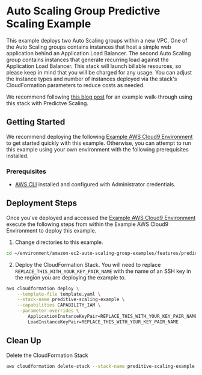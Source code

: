 # Auto Scaling Group Predictive Scaling Example

This example deploys two Auto Scaling groups within a new VPC. One of the Auto Scaling groups contains instances that host a simple web application behind an Application Load Balancer. The second Auto Scaling group contains instances that generate recurring load against the Application Load Balancer. This stack will launch billable resources, so please keep in mind that you will be charged for any usage. You can adjust the instance types and number of instances deployed via the stack's CloudFormation parameters to reduce costs as needed.

We recommend following [this blog post](https://aws.amazon.com/blogs/compute/introducing-native-support-for-predictive-scaling-with-amazon-ec2-auto-scaling/) for an example walk-through using this stack with Predictve Scaling.

## Getting Started

We recommend deploying the following [Example AWS Cloud9 Environment](/environment/README.md) to get started quickly with this example. Otherwise, you can attempt to run this example using your own environment with the following prerequisites installed.

### Prerequisites

* [AWS CLI](https://docs.aws.amazon.com/cli/latest/userguide/cli-chap-install.html) installed and configured with Administrator credentials.

## Deployment Steps

Once you've deployed and accessed the [Example AWS Cloud9 Environment](/environment/README.md) execute the following steps from within the Example AWS Cloud9 Environment to deploy this example.

1. Change directories to this example.

```bash
cd ~/environment/amazon-ec2-auto-scaling-group-examples/features/predictive-scaling
```

2. Deploy the CloudFormation Stack. You will need to replace `REPLACE_THIS_WITH_YOUR_KEY_PAIR_NAME` with the name of an SSH key in the region you are deploying the example to.

```bash
aws cloudformation deploy \
    --template-file template.yaml \
    --stack-name preditive-scaling-example \
    --capabilities CAPABILITY_IAM \
    --parameter-overrides \
        ApplicationInstanceKeyPair=REPLACE_THIS_WITH_YOUR_KEY_PAIR_NAME \
        LoadInstanceKeyPair=REPLACE_THIS_WITH_YOUR_KEY_PAIR_NAME
```

## Clean Up

Delete the CloudFormation Stack

```bash
aws cloudformation delete-stack --stack-name preditive-scaling-example
```